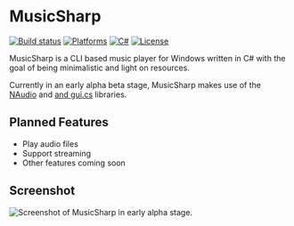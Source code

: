 # MusicSharp
[![Build status](https://github.com/markjamesm/MusicSharp/workflows/.NET%20Core/badge.svg?branch=main)](https://github.com/markjamesm/MusicSharp/actions) [![Platforms](https://img.shields.io/badge/Platforms-Windows-blue)]() [![C#](https://img.shields.io/badge/Language-CSharp-darkgreen.svg)](https://en.wikipedia.org/wiki/C_Sharp_(programming_language)) [![License](https://img.shields.io/badge/License-GPL-orange.svg)](https://www.gnu.org/licenses/gpl-3.0.en.html)

MusicSharp is a CLI based music player for Windows written in C# with the goal of being minimalistic and light on resources.

Currently in an early alpha beta stage, MusicSharp makes use of the [NAudio](https://github.com/naudio/NAudio) and [and gui.cs](https://github.com/migueldeicaza/gui.cs) libraries.

## Planned Features

- Play audio files
- Support streaming
- Other features coming soon

## Screenshot

<img src="https://user-images.githubusercontent.com/20845425/97389558-f9408d00-18b0-11eb-95a8-1dfeb2d1e21a.png" alt="Screenshot of MusicSharp in early alpha stage.">